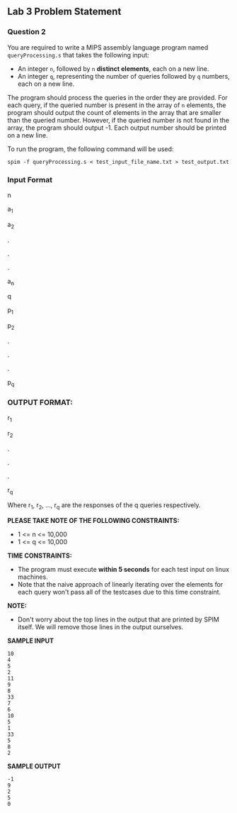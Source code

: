 
## Lab 3 Problem Statement

### Question 2

You are required to write a MIPS assembly language program named `queryProcessing.s` that takes the following input:

- An integer `n`, followed by `n` **distinct elements**, each on a new line.
- An integer `q`, representing the number of queries followed by `q` numbers, each on a new line.

The program should process the queries in the order they are provided. For each query, if the queried number is present in the array of `n` elements, the program should output the count of elements in the array that are smaller than the queried number. However, if the queried number is not found in the array, the program should output -1. Each output number should be printed on a new line.

To run the program, the following command will be used:

```shell
spim -f queryProcessing.s < test_input_file_name.txt > test_output.txt
```

### Input Format

n

a<sub>1</sub>

a<sub>2</sub>

.

.

.

a<sub>n</sub>

q

p<sub>1</sub>

p<sub>2</sub>

.

.

.

p<sub>q</sub>


### OUTPUT FORMAT:
r<sub>1</sub>

r<sub>2</sub>

.

.

.

r<sub>q</sub>

Where r<sub>1</sub>, r<sub>2</sub>, …, r<sub>q</sub> are the responses of the q queries respectively.

**PLEASE TAKE NOTE OF THE FOLLOWING CONSTRAINTS:**
- 1 <= n <= 10,000
- 1 <= q <= 10,000

**TIME CONSTRAINTS:**
- The program must execute **within 5 seconds** for each test input on linux machines.
- Note that the naive approach of linearly iterating over the elements for each query won't pass all of the testcases due to this time constraint. 

**NOTE:**
- Don't worry about the top lines in the output that are printed by SPIM itself. We will remove those lines in the output ourselves.

**SAMPLE INPUT**
```shell
10
4
5
2
11
9
8
33
7
6
10
5
1
33
5
8
2
```


**SAMPLE OUTPUT**
```shell
-1
9
2
5
0
```
